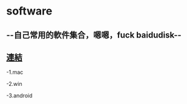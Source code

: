 # software
## --自己常用的軟件集合，嗯嗯，fuck baidudisk--


## [連結](https://github.com/woshizhd/software)


-1.mac


-2.win


-3.android
